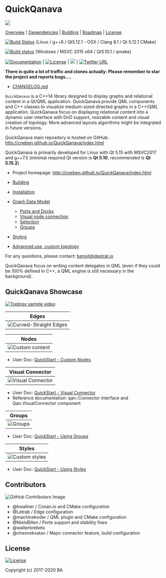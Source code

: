 # QuickQanava 

![](https://github.com/cneben/QuickQanava/blob/master/doc/web/docs/images/home.png)

[Overview](#QuickQanava) |
[Dependencies](#Dependencies) |
[Building](#building) |
[Roadmap](#Roadmap) |
[License](#license)

[![Build Status](https://travis-ci.org/cneben/QuickQanava.svg?branch=master)](https://travis-ci.org/cneben/QuickQanava)  (Linux / g++6 / Qt5.12.1 - OSX / Clang 8.1 / Qt 5.12.1 CMake)

[![Build status](https://ci.appveyor.com/api/projects/status/ghpiaqqew63er8ea?svg=true)](https://ci.appveyor.com/project/cneben/quickqanava) (Windows / MSVC 2015 x64 / Qt5.10.1 / qmake)

[![Documentation](https://img.shields.io/badge/docs-doxygen-blue.svg)](http://cneben.github.io/QuickQanava/) |
[![License](https://img.shields.io/badge/License-BSD%203--Clause-blue.svg)](https://opensource.org/licenses/BSD-3-Clause) |
![](https://img.shields.io/badge/version-0.20.0-blue.svg) |
[![Twitter URL](https://img.shields.io/twitter/url/https/twitter.com/fold_left.svg?style=social&label=Follow%20%40QuickQanava)](https://twitter.com/QuickQanava)

**There is quite a lot of traffic and clones actually: Please remember to star the project and reports bugs....**

+ [CHANGELOG.md](CHANGELOG.md)

`QuickQanava` is a C++14 library designed to display graphs and relational content in a Qt/QML application. QuickQanava provide QML components and C++ classes to visualize medium-sized directed graphs in a C++/QML application. QuickQanava focus on displaying relational content into a dynamic user interface with DnD support, resizable content and visual creation of topology. More advanced layouts algorithms might be integrated in future versions.

QuickQanava main repository is hosted on GitHub: http://cneben.github.io/QuickQanava/index.html

QuickQanava is primarily developed for Linux with Qt 5.15 with MSVC2017 and g++7.5 (minimal required Qt version is **Qt 5.10**, recommended is **Qt 5.15.2**)

+ Project homepage: http://cneben.github.io/QuickQanava/index.html

+ [Building](./doc/BUILDING.md)

+ [Installation](http://cneben.github.io/QuickQanava/installation.html)
+ [Graph Data Model](http://cneben.github.io/QuickQanava/graph.html#data-model)
  + [Ports and Docks](http://cneben.github.io/QuickQanava/nodes.html#docks-and-ports)
  + [Visual node connection](http://cneben.github.io/QuickQanava/edges.html#visual-creation-of-edges)
  + [Selection](http://cneben.github.io/QuickQanava/nodes.html#selection)
  + [Groups](http://cneben.github.io/QuickQanava/nodes.html#grouping-nodes)
+ [Styling](http://cneben.github.io/QuickQanava/styles.html)
+ [Advanced use, custom topology](http://cneben.github.io/QuickQanava/advanced.html)


For any questions, please contact: benoit@destrat.io

QuickQanava focus on writing content delegates in QML (even if they could be 100% defined in C++, a QML engine is still necessary in the background).

## QuickQanava Showcase

[![Toplogy sample video](https://img.youtube.com/vi/bUTO_PeegP4/0.jpg)](https://www.youtube.com/watch?v=bUTO_PeegP4)

| Edges       | 
| :---:       |
| ![Curved-Straight Edges](https://github.com/cneben/QuickQanava/blob/master/doc/web/docs/images/edges-curved-straight.gif) |

| Nodes       | 
| :---:       |
| ![Custom content](https://github.com/cneben/QuickQanava/blob/master/doc/web/docs/images/sample-nodes.gif) |

  - User Doc:  [QuickStart - Custom Nodes](http://cneben.github.io/QuickQanava/topology/index.html#displaying-custom-nodes)

| Visual Connector       |   
| :---:                  | 
![Visual Connector](https://github.com/cneben/QuickQanava/blob/master/doc/web/docs/images/sample-dataflow-short.gif) |

  - User Doc:  [QuickStart - Visual Connector](http://cneben.github.io/QuickQanava/topology/index.html#visual-connection-of-nodes)
  - Reference documentation: qan::Connector interface and Qan.VisualConnector component

| Groups       | 
| :---:        | 
| ![Groups](https://github.com/cneben/QuickQanava/blob/master/doc/web/docs/nodes/sample-groups.gif) |

  - User Doc:  [QuickStart - Using Groups](http://cneben.github.io/QuickQanava/nodes.html#grouping-nodes)

| Styles       |
| :---:        | 
| ![Custom styles](https://github.com/cneben/QuickQanava/blob/master/doc/web/docs/images/sample-styles.gif) |

  - User Doc:  [QuickStart - Using Styles](http://cneben.github.io/QuickQanava/styles.html)


## Contributors

![GitHub Contributors Image](https://contrib.rocks/image?repo=cneben/QuickQanava)

 - @kwallner / Conan.io and CMake configuration
 - @Letrab / Edge configuration
 - @machinekoder / QML plugin and CMake configuration
 - @NielsBillen / Ports support and stability fixes
 - @walterbrebels
 - @chesnoksatan / Major connector feature, build configuration

## License

[![License](https://img.shields.io/badge/License-BSD%203--Clause-blue.svg)](https://opensource.org/licenses/BSD-3-Clause)

Copyright (c) 2017-2020 BA

